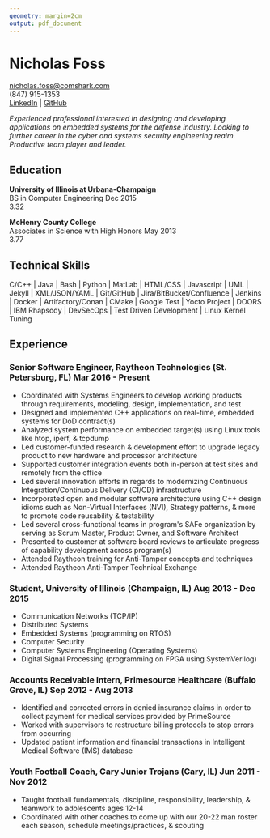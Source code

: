 ```yaml
---
geometry: margin=2cm
output: pdf_document
---
```


# Nicholas Foss

<nicholas.foss@comshark.com>  
(847) 915-1353  
[LinkedIn](https://www.linkedin.com/in/nfoss) | [GitHub](https://github.com/nickfoss32)  

_Experienced professional interested in designing and developing applications on embedded systems for the defense industry. Looking to further career in the cyber and systems security engineering realm. Productive team player and leader._  

## Education
**University of Illinois at Urbana-Champaign**  
<span>BS in Computer Engineering</span> <span>Dec 2015</span>  
3.32  

**McHenry County College**  
<span>Associates in Science with High Honors</span> <span>May 2013</span>  
3.77  

<!-- ## Certifications  -->
<!-- - Security+ -->

## Technical Skills
<span>C/C++ | Java | Bash | Python | MatLab | HTML/CSS | Javascript | UML | Jekyll | XML/JSON/YAML | Git/GitHub | Jira/BitBucket/Confluence | Jenkins | Docker | Artifactory/Conan | CMake | Google Test | Yocto Project | DOORS | IBM Rhapsody | DevSecOps | Test Driven Development | Linux Kernel Tuning </span>

## Experience

### <span>Senior Software Engineer, Raytheon Technologies (St. Petersburg, FL)</span> <span>Mar 2016 - Present</span>
- Coordinated with Systems Engineers to develop working products through requirements, modeling, design, implementation, and test
- Designed and implemented C++ applications on real-time, embedded systems for DoD contract(s)
- Analyzed system performance on embedded target(s) using Linux tools like htop, iperf, & tcpdump
- Led customer-funded research & development effort to upgrade legacy product to new hardware and processor architecture
- Supported customer integration events both in-person at test sites and remotely from the office
- Led several innovation efforts in regards to modernizing Continuous Integration/Continuous Delivery (CI/CD) infrastructure
- Incorporated open and modular software architecture using C++ design idioms such as Non-Virtual Interfaces (NVI), Strategy patterns, & more to promote code reusability & testability
- Led several cross-functional teams in program's SAFe organization by serving as Scrum Master, Product Owner, and Software Architect
- Presented to customer at software board reviews to articulate progress of capability development across program(s)
- Attended Raytheon training for Anti-Tamper concepts and techniques
- Attended Raytheon Anti-Tamper Technical Exchange

### <span>Student, University of Illinois (Champaign, IL)</span> <span>Aug 2013 - Dec 2015</span>
 - Communication Networks (TCP/IP)
 - Distributed Systems
 - Embedded Systems (programming on RTOS)
 - Computer Security
 - Computer Systems Engineering (Operating Systems)
 - Digital Signal Processing (programming on FPGA using SystemVerilog)

### <span>Accounts Receivable Intern, Primesource Healthcare (Buffalo Grove, IL)</span> <span>Sep 2012 - Aug 2013</span>
 - Identified and corrected errors in denied insurance claims in order to collect payment for medical services provided by PrimeSource
 - Worked with supervisors to restructure billing protocols to stop errors from occurring
 - Updated patient information and financial transactions in Intelligent Medical Software (IMS) database

### <span>Youth Football Coach, Cary Junior Trojans (Cary, IL)</span> <span>Jun 2011 - Nov 2012</span>
- Taught football fundamentals, discipline, responsibility, leadership, & teamwork to adolescents ages 12-14
- Coordinated with other coaches to come up with our 20-22 man roster each season, schedule meetings/practices, & scouting
